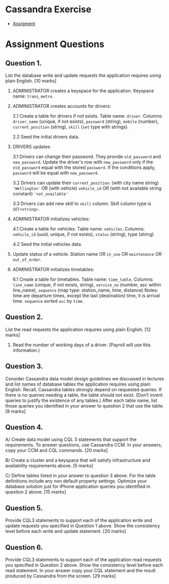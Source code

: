 # Cassandra Exercise

* [Assigment](./assignment.pdf)

# Assignment Questions

## Question 1.
List the database write and update requests the application requires using plain English. [10 marks]

1. ADMINISTRATOR creates a keyspace for the application. Keyspace name: `tranz_metro`.

2. ADMINISTRATOR creates accounts for drivers:

    2.1 Create a table for drivers if not exists. Table name: `driver`. Columns: `driver_name` (unique, if not exists), `password` (string), `mobile` (number), `current_position` (string), `skill` (`set` type with strings).

    2.2 Seed the initial drivers data.

3. DRIVERS updates:

    3.1 Drivers can change their password. They provide `old_password` and `new_password`. Update the driver's row with `new_password` only if the `old_password` equal with the stored `password`. If the conditions apply, `password` will be equal with `new_password`.

    3.2 Drivers can update their `current_position`: (with city name string) `'Wellington'` OR (with vehicle) `vehicle_id` OR (with not available string constant) `'not_available'`

    3.3 Drivers can add new skill to `skill` column. Skill column type is `SET<string>`.

4. ADMINISTRATOR initializes vehicles:

    4.1 Create a table for vehicles. Table name: `vehicles`. Columns: `vehicle_id` (uuid, unique, if not exists), `status` (string), type (string)

    4.2 Seed the initial vehicles data.

5. Update status of a vehicle. Station name OR `in_use` OR `maintenance` OR `out_of_order`.

6. ADMINISTRATOR initializes timetables:

    6.1 Create a table for timetables. Table name: `time_table`. Columns: `line_name` (unique, if not exists, string), `service_no` (number, asc within line_name), `sequence` (map type: station_name, time, distance) Notes: time are departure times, except the last (destination) time, it is arrival time. `sequence` sorted `asc` by `time`.

## Question 2.
List the read requests the application requires using plain English. [12 marks]

1. Read the number of working days of a driver. (Payroll will use this information.)

## Question 3.
Consider Cassandra data model design guidelines we discussed in lectures and list names of database tables the application requires using plain English. Recall, Cassandra tables strongly depend on requested queries. If there is no queries needing a table, the table should not exist. (Don’t invent queries to justify the existence of any tables.) After each table name, list those queries you identified in your answer to question 2 that use the table.
[9 marks]

## Question 4.
A/ Create data model using CQL 3 statements that support the requirements. To answer questions, use Cassandra CCM. In your answers, copy your CCM and CQL commands.
[20 marks]

B/ Create a cluster and a keyspace that will satisfy infrastructure and availability requirements above.
[5 marks]

C/ Define tables listed in your answer to question 3 above. For the table definitions include any non default property settings. Optimize your database solution just for iPhone application queries you identified in question 2 above.
[15 marks]

## Question 5.
Provide CQL3 statements to support each of the application write and update requests you specified in Question 1 above. Show the consistency level before each write and update statement.
[20 marks]

## Question 6.
Provide CQL3 statements to support each of the application read requests you specified in Question 2 above. Show the consistency level before each read statement. In your answer copy your CQL statement and the result produced by Cassandra from the screen.
[29 marks]